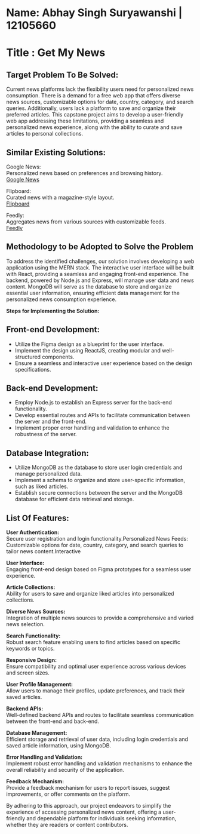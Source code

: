 # Name: Abhay Singh Suryawanshi | 12105660

# Title : Get My News
## Target Problem To Be Solved:
Current news platforms lack the flexibility users need for personalized news consumption. There is a demand for a free web app that offers diverse news sources, customizable options for date, country, category, and search queries. Additionally, users lack a platform to save and organize their preferred articles. This capstone project aims to develop a user-friendly web app addressing these limitations, providing a seamless and personalized news experience, along with the ability to curate and save articles to personal collections.


## Similar Existing Solutions:
Google News:<br>
Personalized news based on preferences and browsing history.<br>
[Google News](https://news.google.com/)

Flipboard:<br>
Curated news with a magazine-style layout.<br>
[Flipboard](https://flipboard.com/)

Feedly:<br>
Aggregates news from various sources with customizable feeds.<br>
[Feedly](https://feedly.com/)

## Methodology to be Adopted to Solve the Problem
To address the identified challenges, our solution involves developing a web application using the MERN stack. The interactive user interface will be built with React, providing a seamless and engaging front-end experience. The backend, powered by Node.js and Express, will manage user data and news content. MongoDB will serve as the database to store and organize essential user information, ensuring efficient data management for the personalized news consumption experience.
<br> 

**Steps for Implementing the Solution:**
## Front-end Development:
- Utilize the Figma design as a blueprint for the user interface.
- Implement the design using ReactJS, creating modular and well-structured components.
- Ensure a seamless and interactive user experience based on the design specifications.

## Back-end Development:
- Employ Node.js to establish an Express server for the back-end functionality.
- Develop essential routes and APIs to facilitate communication between the server and the front-end.
- Implement proper error handling and validation to enhance the robustness of the server.

## Database Integration:
- Utilize MongoDB as the database to store user login credentials and manage personalized data.
- Implement a schema to organize and store user-specific information, such as liked articles.
- Establish secure connections between the server and the MongoDB database for efficient data retrieval and storage.


## List Of Features:
**User Authentication:**<br>
Secure user registration and login functionality.Personalized News Feeds:
Customizable options for date, country, category, and search queries to tailor news content.Interactive 

**User Interface:**<br>
Engaging front-end design based on Figma prototypes for a seamless user experience.

**Article Collections:**<br>
Ability for users to save and organize liked articles into personalized collections.

**Diverse News Sources:**<br>
Integration of multiple news sources to provide a comprehensive and varied news selection.

**Search Functionality:**<br>
Robust search feature enabling users to find articles based on specific keywords or topics.

**Responsive Design:**<br>
Ensure compatibility and optimal user experience across various devices and screen sizes.

**User Profile Management:**<br>
Allow users to manage their profiles, update preferences, and track their saved articles.

**Backend APIs:**<br>
Well-defined backend APIs and routes to facilitate seamless communication between the front-end and back-end.

**Database Management:**<br>
Efficient storage and retrieval of user data, including login credentials and saved article information, using MongoDB.

**Error Handling and Validation:**<br>
Implement robust error handling and validation mechanisms to enhance the overall reliability and security of the application.

**Feedback Mechanism:**<br>
Provide a feedback mechanism for users to report issues, suggest improvements, or offer comments on the platform.

By adhering to this approach, our project endeavors to simplify the experience of accessing personalized news content, offering a user-friendly and dependable platform for individuals seeking information, whether they are readers or content contributors.

